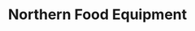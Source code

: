 ---
title: "Northern Food Equipment"
url: /prince-george/northern-food-equipment/
shop: appliance
---